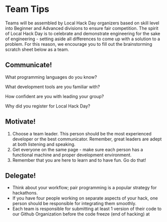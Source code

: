 # Team Tips

Teams will be assembled by Local Hack Day organizers based on skill level into Beginner and Advanced divisions to ensure fair competition. The spirit of Local Hack Day is to celebrate and demonstrate engineering for the sake of engineering - setting aside all differences to come up with a solution to a problem.  For this reason, we encourage you to fill out the brainstorming scratch sheet below as a team.

## Communicate!

What programming languages do you know?

What development tools are you familiar with?

How confident are you with leading your group?

Why did you register for Local Hack Day?

## Motivate!

1. Choose a team leader. This person should be the most experienced developer or the best communicator.  Remember, great leaders are adept at both listening and speaking.
2. Get everyone on the same page - make sure each person has a functional machine and proper development environment.
3. Remember that you are here to learn and to have fun. Go do that!

## Delegate!
- Think about your workflow; pair programming is a popular strategy for hackathons.
- If you have four people working on separate aspects of your hack, one person should be responsible for integrating them smoothly.
- Each team is responsible for submitting at least 1 version of their code to our Github Organization before the code freeze (end of hacking) at
